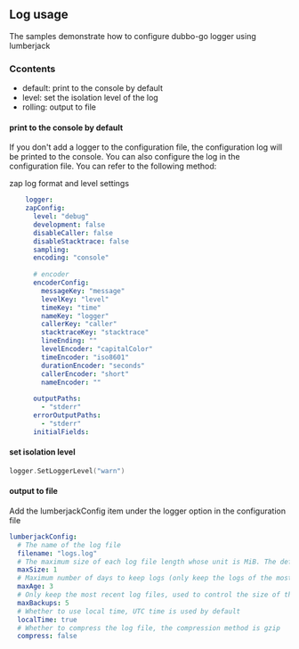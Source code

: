 ## Log usage

The samples demonstrate how to configure dubbo-go logger using lumberjack

### Ccontents

* default: print to the console by default
* level:   set the isolation level of the log
* rolling: output to file

#### print to the console by default

If you don't add a logger to the configuration file, the configuration log will be printed to the console. You can also configure the log in the configuration file. You can refer to the following method:

zap log format and level settings
```yaml
    logger:
    zapConfig:
      level: "debug"
      development: false
      disableCaller: false
      disableStacktrace: false
      sampling:
      encoding: "console"
    
      # encoder
      encoderConfig:
        messageKey: "message"
        levelKey: "level"
        timeKey: "time"
        nameKey: "logger"
        callerKey: "caller"
        stacktraceKey: "stacktrace"
        lineEnding: ""
        levelEncoder: "capitalColor"
        timeEncoder: "iso8601"
        durationEncoder: "seconds"
        callerEncoder: "short"
        nameEncoder: ""
    
      outputPaths:
        - "stderr"
      errorOutputPaths:
        - "stderr"
      initialFields:
```

#### set isolation level

```go
logger.SetLoggerLevel("warn")
```

#### output to file

Add the lumberjackConfig item under the logger option in the configuration file

```yaml
lumberjackConfig:
  # The name of the log file
  filename: "logs.log"
  # The maximum size of each log file length whose unit is MiB. The default value is 100MiB.
  maxSize: 1
  # Maximum number of days to keep logs (only keep the logs of the most recent days)
  maxAge: 3
  # Only keep the most recent log files, used to control the size of the total log of the program
  maxBackups: 5
  # Whether to use local time, UTC time is used by default
  localTime: true
  # Whether to compress the log file, the compression method is gzip
  compress: false
```
